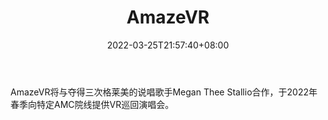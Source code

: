 ﻿---
weight: 
title: "AmazeVR"
description: "AmazeVR将与夺得三次格莱美的说唱歌手Megan Thee Stallio合作，于2022年春季向特定AMC院线提供VR巡回演唱会。"
date: 2022-03-25T21:57:40+08:00
lastmod: 2022-03-25T16:45:40+08:00
draft: false
authors: ["Metabd"]
featuredImage: "397.png"
link: "https://about.amazevr.com/"
tags: ["AmazeVR","元宇宙娱乐"]
categories: ["navigation"]
navigation: ["元宇宙娱乐"]
lightgallery: true
toc: true
pinned: false
recommend: false
recommend1: false
---
AmazeVR将与夺得三次格莱美的说唱歌手Megan Thee Stallio合作，于2022年春季向特定AMC院线提供VR巡回演唱会。
